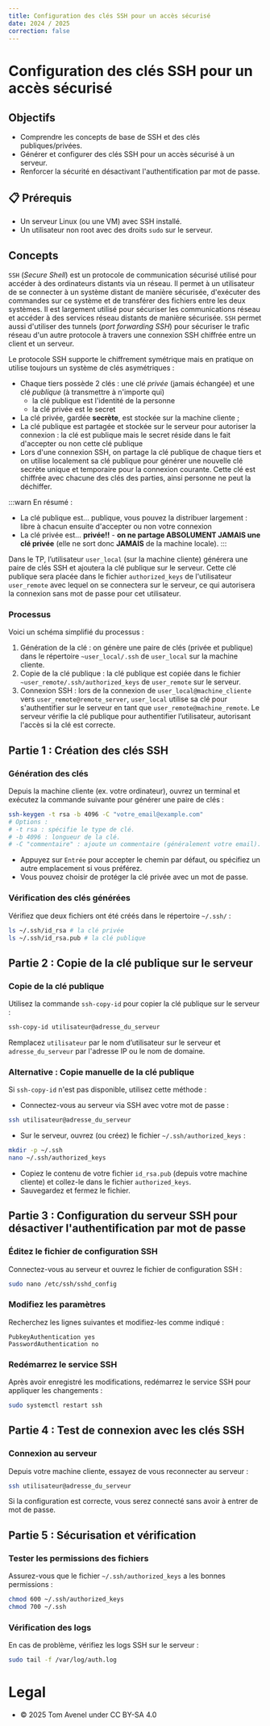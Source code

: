 ```yaml
---
title: Configuration des clés SSH pour un accès sécurisé
date: 2024 / 2025
correction: false
---
```


# Configuration des clés SSH pour un accès sécurisé

## Objectifs

- Comprendre les concepts de base de SSH et des clés publiques/privées.
- Générer et configurer des clés SSH pour un accès sécurisé à un serveur.
- Renforcer la sécurité en désactivant l'authentification par mot de passe.

## 📋 Prérequis

- Un serveur Linux (ou une VM) avec SSH installé.
- Un utilisateur non root avec des droits `sudo` sur le serveur.

## Concepts

`SSH` (_Secure Shell_) est un protocole de communication sécurisé utilisé pour accéder à des ordinateurs distants via un réseau. Il permet à un utilisateur de se connecter à un système distant de manière sécurisée, d'exécuter des commandes sur ce système et de transférer des fichiers entre les deux systèmes. Il est largement utilisé pour sécuriser les communications réseau et accéder à des services réseau distants de manière sécurisée. `SSH` permet aussi d'utiliser des tunnels (_port forwarding SSH_) pour sécuriser le trafic réseau d'un autre protocole à travers une connexion SSH chiffrée entre un client et un serveur.

Le protocole SSH supporte le chiffrement symétrique mais en pratique on utilise toujours un système de clés asymétriques :

- Chaque tiers possède 2 clés : une clé _privée_ (jamais échangée) et une clé _publique_ (à transmettre à n'importe qui)
  - la clé publique est l'identité de la personne
  - la clé privée est le secret
- La clé privée, gardée **secrète**, est stockée sur la machine cliente ;
- La clé publique est partagée et stockée sur le serveur pour autoriser la connexion : la clé est publique mais le secret réside dans le fait d'accepter ou non cette clé publique
- Lors d'une connexion SSH, on partage la clé publique de chaque tiers et on utilise localement sa clé publique pour générer une nouvelle clé secrète unique et temporaire pour la connexion courante. Cette clé est chiffrée avec chacune des clés des parties, ainsi personne ne peut la déchiffer.

:::warn
En résumé :

- La clé publique est… publique, vous pouvez la distribuer largement : libre à chacun ensuite d'accepter ou non votre connexion
- La clé privée est… **privée!!** - **on ne partage ABSOLUMENT JAMAIS une clé privée** (elle ne sort donc **JAMAIS** de la machine locale).
:::

Dans le TP, l’utilisateur `user_local` (sur la machine cliente) générera une paire de clés SSH et ajoutera la clé publique sur le serveur. Cette clé publique sera placée dans le fichier `authorized_keys` de l'utilisateur `user_remote` avec lequel on se connectera sur le serveur, ce qui autorisera la connexion sans mot de passe pour cet utilisateur.

### Processus

Voici un schéma simplifié du processus :

1. Génération de la clé : on génère une paire de clés (privée et publique) dans le répertoire `~user_local/.ssh` de `user_local` sur la machine cliente.
2. Copie de la clé publique : la clé publique est copiée dans le fichier `~user_remote/.ssh/authorized_keys` de `user_remote` sur le serveur.
3. Connexion SSH : lors de la connexion de `user_local@machine_cliente` vers `user_remote@remote_server`, `user_local` utilise sa clé pour s'authentifier sur le serveur en tant que `user_remote@machine_remote`. Le serveur vérifie la clé publique pour authentifier l’utilisateur, autorisant l'accès si la clé est correcte.

## Partie 1 : Création des clés SSH

### Génération des clés

Depuis la machine cliente (ex. votre ordinateur), ouvrez un terminal et exécutez la commande suivante pour générer une paire de clés :

```sh
ssh-keygen -t rsa -b 4096 -C "votre_email@example.com"
# Options :
# -t rsa : spécifie le type de clé.
# -b 4096 : longueur de la clé.
# -C "commentaire" : ajoute un commentaire (généralement votre email).
```

- Appuyez sur `Entrée` pour accepter le chemin par défaut, ou spécifiez un autre emplacement si vous préférez.
- Vous pouvez choisir de protéger la clé privée avec un mot de passe.

### Vérification des clés générées

Vérifiez que deux fichiers ont été créés dans le répertoire `~/.ssh/` :

```sh
ls ~/.ssh/id_rsa # la clé privée
ls ~/.ssh/id_rsa.pub # la clé publique
```

## Partie 2 : Copie de la clé publique sur le serveur

### Copie de la clé publique

Utilisez la commande `ssh-copy-id` pour copier la clé publique sur le serveur :

```sh
ssh-copy-id utilisateur@adresse_du_serveur
```

Remplacez `utilisateur` par le nom d’utilisateur sur le serveur et `adresse_du_serveur` par l'adresse IP ou le nom de domaine.

### Alternative : Copie manuelle de la clé publique

Si `ssh-copy-id` n'est pas disponible, utilisez cette méthode :

- Connectez-vous au serveur via SSH avec votre mot de passe :
```sh
ssh utilisateur@adresse_du_serveur
```

- Sur le serveur, ouvrez (ou créez) le fichier `~/.ssh/authorized_keys` :

```sh
mkdir -p ~/.ssh
nano ~/.ssh/authorized_keys
```

- Copiez le contenu de votre fichier `id_rsa.pub` (depuis votre machine cliente) et collez-le dans le fichier `authorized_keys`.
- Sauvegardez et fermez le fichier.

## Partie 3 : Configuration du serveur SSH pour désactiver l'authentification par mot de passe

### Éditez le fichier de configuration SSH

Connectez-vous au serveur et ouvrez le fichier de configuration SSH :

```sh
sudo nano /etc/ssh/sshd_config
```

### Modifiez les paramètres

Recherchez les lignes suivantes et modifiez-les comme indiqué :

```
PubkeyAuthentication yes
PasswordAuthentication no
```

### Redémarrez le service SSH

Après avoir enregistré les modifications, redémarrez le service SSH pour appliquer les changements :

```sh
sudo systemctl restart ssh
```

## Partie 4 : Test de connexion avec les clés SSH

### Connexion au serveur

Depuis votre machine cliente, essayez de vous reconnecter au serveur :

```sh
ssh utilisateur@adresse_du_serveur
```

Si la configuration est correcte, vous serez connecté sans avoir à entrer de mot de passe.

## Partie 5 : Sécurisation et vérification

### Tester les permissions des fichiers

Assurez-vous que le fichier `~/.ssh/authorized_keys` a les bonnes permissions :

```sh
chmod 600 ~/.ssh/authorized_keys
chmod 700 ~/.ssh
```

### Vérification des logs

En cas de problème, vérifiez les logs SSH sur le serveur :

```sh
sudo tail -f /var/log/auth.log
```

# Legal

- © 2025 Tom Avenel under CC  BY-SA 4.0

